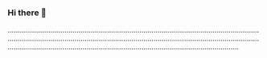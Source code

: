 ### Hi there 👋

..........................................................................................................................................................................................................................................................................................................................................................................